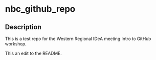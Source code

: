 # nbc_github_repo

## Description
This is a test repo for the Western Regional IDeA meeting Intro to GitHub workshop.

This an edit to the README.